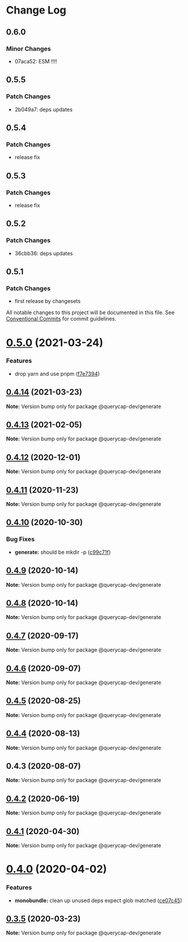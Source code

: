 # Change Log

## 0.6.0

### Minor Changes

- 07aca52: ESM !!!!

## 0.5.5

### Patch Changes

- 2b049a7: deps updates

## 0.5.4

### Patch Changes

- release fix

## 0.5.3

### Patch Changes

- release fix

## 0.5.2

### Patch Changes

- 36cbb36: deps updates

## 0.5.1

### Patch Changes

- first release by changesets

All notable changes to this project will be documented in this file.
See [Conventional Commits](https://conventionalcommits.org) for commit guidelines.

# [0.5.0](https://github.com/querycap/webappkit/compare/@querycap-dev/generate@0.4.14...@querycap-dev/generate@0.5.0) (2021-03-24)

### Features

- drop yarn and use pnpm ([f7e7394](https://github.com/querycap/webappkit/commit/f7e7394e1531ffb96ecb3e393e8131451f3e1d9f))

## [0.4.14](https://github.com/querycap/webappkit/compare/@querycap-dev/generate@0.4.13...@querycap-dev/generate@0.4.14) (2021-03-23)

**Note:** Version bump only for package @querycap-dev/generate

## [0.4.13](https://github.com/querycap/webappkit/compare/@querycap-dev/generate@0.4.12...@querycap-dev/generate@0.4.13) (2021-02-05)

**Note:** Version bump only for package @querycap-dev/generate

## [0.4.12](https://github.com/querycap/webappkit/compare/@querycap-dev/generate@0.4.11...@querycap-dev/generate@0.4.12) (2020-12-01)

**Note:** Version bump only for package @querycap-dev/generate

## [0.4.11](https://github.com/querycap/webappkit/compare/@querycap-dev/generate@0.4.10...@querycap-dev/generate@0.4.11) (2020-11-23)

**Note:** Version bump only for package @querycap-dev/generate

## [0.4.10](https://github.com/querycap/webappkit/compare/@querycap-dev/generate@0.4.9...@querycap-dev/generate@0.4.10) (2020-10-30)

### Bug Fixes

- **generate:** should be mkdir -p ([c99c71f](https://github.com/querycap/webappkit/commit/c99c71fcd30351b123e76d9182686556fe32ac4c))

## [0.4.9](https://github.com/querycap/webappkit/compare/@querycap-dev/generate@0.4.8...@querycap-dev/generate@0.4.9) (2020-10-14)

**Note:** Version bump only for package @querycap-dev/generate

## [0.4.8](https://github.com/querycap/webappkit/compare/@querycap-dev/generate@0.4.7...@querycap-dev/generate@0.4.8) (2020-10-14)

**Note:** Version bump only for package @querycap-dev/generate

## [0.4.7](https://github.com/querycap/webappkit/compare/@querycap-dev/generate@0.4.6...@querycap-dev/generate@0.4.7) (2020-09-17)

**Note:** Version bump only for package @querycap-dev/generate

## [0.4.6](https://github.com/querycap/webappkit/compare/@querycap-dev/generate@0.4.5...@querycap-dev/generate@0.4.6) (2020-09-07)

**Note:** Version bump only for package @querycap-dev/generate

## [0.4.5](https://github.com/querycap/webappkit/compare/@querycap-dev/generate@0.4.4...@querycap-dev/generate@0.4.5) (2020-08-25)

**Note:** Version bump only for package @querycap-dev/generate

## [0.4.4](https://github.com/querycap/webappkit/compare/@querycap-dev/generate@0.4.3...@querycap-dev/generate@0.4.4) (2020-08-13)

**Note:** Version bump only for package @querycap-dev/generate

## 0.4.3 (2020-08-07)

**Note:** Version bump only for package @querycap-dev/generate

## [0.4.2](https://github.com/querycap/devkit/compare/@querycap-dev/generate@0.4.1...@querycap-dev/generate@0.4.2) (2020-06-19)

**Note:** Version bump only for package @querycap-dev/generate

## [0.4.1](https://github.com/querycap/devkit/compare/@querycap-dev/generate@0.4.0...@querycap-dev/generate@0.4.1) (2020-04-30)

**Note:** Version bump only for package @querycap-dev/generate

# [0.4.0](https://github.com/querycap/devkit/compare/@querycap-dev/generate@0.3.5...@querycap-dev/generate@0.4.0) (2020-04-02)

### Features

- **monobundle:** clean up unused deps expect glob matched ([ce07c45](https://github.com/querycap/devkit/commit/ce07c45b88fb3903ab4fae75fb889d4e9cff2ba7))

## [0.3.5](https://github.com/querycap/devkit/compare/@querycap-dev/generate@0.3.4...@querycap-dev/generate@0.3.5) (2020-03-23)

**Note:** Version bump only for package @querycap-dev/generate
